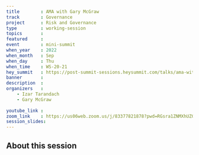 ```yaml
---
title        : AMA with Gary McGraw
track        : Governance
project      : Risk and Governance
type         : working-session
topics       : 
featured     :
event        : mini-summit
when_year    : 2022
when_month   : Sep
when_day     : Thu
when_time    : WS-20-21
hey_summit   : https://post-summit-sessions.heysummit.com/talks/ama-with-xyz/
banner       : 
description  :
organizers   :
    - Izar Tarandach
    - Gary McGraw
    
youtube_link : 
zoom_link    : https://us06web.zoom.us/j/83377821878?pwd=RGsra1ZNMXhUZGVPZUNsY2llRUdNQT09
session_slides:
---
```




## About this session
